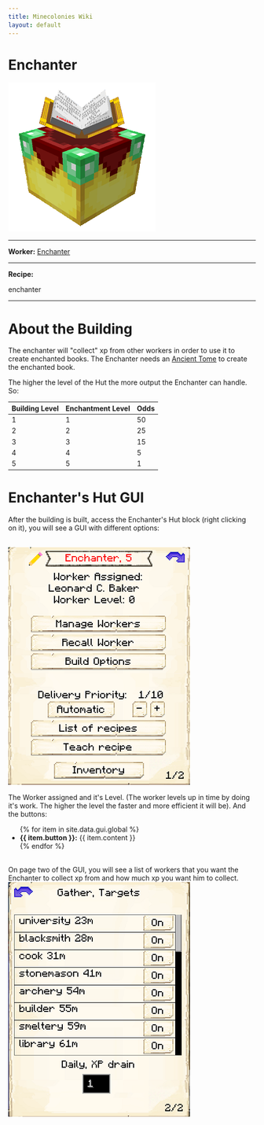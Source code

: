 ```yaml
---
title: Minecolonies Wiki
layout: default
---
```

# Enchanter

<div class="infobox box text-center">
    <img src="../../assets/images/buildings/enchanter.png" alt="Enchanter's Tower" />
    <hr />
    <div class="row section-text text-left">
        <div class="col">
        <p><strong>Worker:</strong> <a href="../workers/enchanter">Enchanter</a></p>
        </div>
    </div>
    <hr />
    <div class="row section-text text-left">
        <div class="col">
        <p><strong>Recipe:</strong> 
        </div>
    </div>
    <recipe>enchanter</recipe>
    
</div>
<hr />

# About the Building

The enchanter will "collect" xp from other workers in order to use it to create enchanted books. The Enchanter needs an [Ancient Tome](../../source/item/ancient_tome) to create the enchanted book.  

The higher the level of the Hut the more output the Enchanter can handle. So:

| Building Level | Enchantment Level | Odds |
| ----- | ----- | ----- |
| 1 | 1 | 50 |
| 2 | 2 | 25 |
| 3 | 3 | 15 |
| 4 | 4 | 5 |
| 5 | 5 | 1 |

# Enchanter's Hut GUI

After the building is built, access the Enchanter's Hut block (right clicking on it), you will see a GUI with different options:

<br>
<div class="row">
  <div class="col-sm-12 col-md">
    <img src="../../assets/images/gui/enchantergui1.png" class="img-fluid mx-auto" alt="Enchanter's GUI Page 1">
  </div>
  <div class="col-sm-12 col-md">
    <p>The Worker assigned and it's Level. (The worker levels up in time by doing it's work. The higher the level the faster and more efficient it will be). And the buttons:</p>
    <ul>
      {% for item in site.data.gui.global %}
        <li><strong>{{ item.button }}:</strong> {{ item.content }}</li>
      {% endfor %}
    </ul>
  </div>
</div>
<br>
On page two of the GUI, you will see a list of workers that you want the Enchanter to collect xp from and how much xp you want him to collect.
<br> 
 <img src="../../assets/images/gui/enchantergui2.png" alt="Enchanter GUI Page 2" />